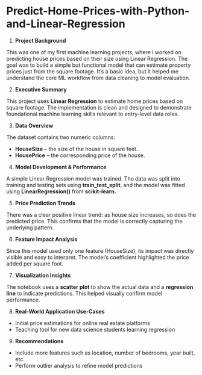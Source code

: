 # Predict-Home-Prices-with-Python-and-Linear-Regression
1. **Project Background**

This was one of my first machine learning projects, where I worked on predicting house prices based on their size using Linear Regression. The goal was to build a simple but functional model that can estimate property prices just from the square footage. It’s a basic idea, but it helped me understand the core ML workflow from data cleaning to model evaluation.

2. **Executive Summary**

This project uses **Linear Regression** to estimate home prices based on square footage. The implementation is clean and designed to demonstrate foundational machine learning skills relevant to entry-level data roles.

3. **Data Overview**

The dataset contains two numeric columns:

- **HouseSize** – the size of the house in square feet.
- **HousePrice** – the corresponding price of the house.

4. **Model Development & Performance**

A simple Linear Regression model was trained. The data was split into training and testing sets using **train_test_split**, and the model was fitted using **LinearRegression()** from **scikit-learn.**

5. **Price Prediction Trends**

There was a clear positive linear trend: as house size increases, so does the predicted price. This confirms that the model is correctly capturing the underlying pattern.

6. **Feature Impact Analysis**

Since this model used only one feature (HouseSize), its impact was directly visible and easy to interpret. The model’s coefficient highlighted the price added per square foot.

7. **Visualization Insights**

The notebook uses a **scatter plot** to show the actual data and a **regression line** to indicate predictions. This helped visually confirm model performance.

8. **Real-World Application Use-Cases**

- Initial price estimations for online real estate platforms
- Teaching tool for new data science students learning regression

9. **Recommendations**

- Include more features such as location, number of bedrooms, year built, etc.
- Perform outlier analysis to refine model predictions
